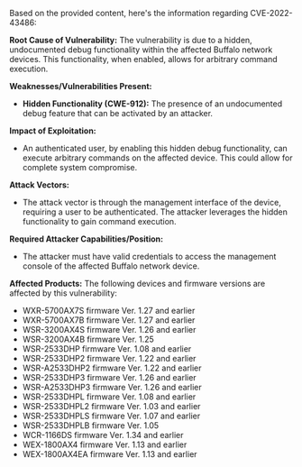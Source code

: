 Based on the provided content, here's the information regarding CVE-2022-43486:

**Root Cause of Vulnerability:**
The vulnerability is due to a hidden, undocumented debug functionality within the affected Buffalo network devices. This functionality, when enabled, allows for arbitrary command execution.

**Weaknesses/Vulnerabilities Present:**
- **Hidden Functionality (CWE-912):** The presence of an undocumented debug feature that can be activated by an attacker.

**Impact of Exploitation:**
- An authenticated user, by enabling this hidden debug functionality, can execute arbitrary commands on the affected device. This could allow for complete system compromise.

**Attack Vectors:**
- The attack vector is through the management interface of the device, requiring a user to be authenticated. The attacker leverages the hidden functionality to gain command execution.

**Required Attacker Capabilities/Position:**
- The attacker must have valid credentials to access the management console of the affected Buffalo network device.

**Affected Products:**
The following devices and firmware versions are affected by this vulnerability:

*   WXR-5700AX7S firmware Ver. 1.27 and earlier
*   WXR-5700AX7B firmware Ver. 1.27 and earlier
*   WSR-3200AX4S firmware Ver. 1.26 and earlier
*   WSR-3200AX4B firmware Ver. 1.25
*   WSR-2533DHP firmware Ver. 1.08 and earlier
*   WSR-2533DHP2 firmware Ver. 1.22 and earlier
*   WSR-A2533DHP2 firmware Ver. 1.22 and earlier
*   WSR-2533DHP3 firmware Ver. 1.26 and earlier
*   WSR-A2533DHP3 firmware Ver. 1.26 and earlier
*   WSR-2533DHPL firmware Ver. 1.08 and earlier
*   WSR-2533DHPL2 firmware Ver. 1.03 and earlier
*  WSR-2533DHPLS firmware Ver. 1.07 and earlier
*   WSR-2533DHPLB firmware Ver. 1.05
*   WCR-1166DS firmware Ver. 1.34 and earlier
*   WEX-1800AX4 firmware Ver. 1.13 and earlier
*   WEX-1800AX4EA firmware Ver. 1.13 and earlier